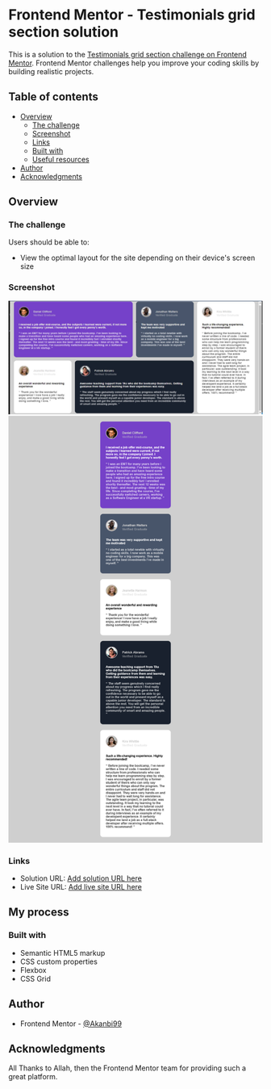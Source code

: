 # Frontend Mentor - Testimonials grid section solution

This is a solution to the [Testimonials grid section challenge on Frontend Mentor](https://www.frontendmentor.io/challenges/testimonials-grid-section-Nnw6J7Un7). Frontend Mentor challenges help you improve your coding skills by building realistic projects. 

## Table of contents

- [Overview](#overview)
  - [The challenge](#the-challenge)
  - [Screenshot](#screenshot)
  - [Links](#links)
  - [Built with](#built-with)
  - [Useful resources](#useful-resources)
- [Author](#author)
- [Acknowledgments](#acknowledgments)

## Overview

### The challenge

Users should be able to:

- View the optimal layout for the site depending on their device's screen size

### Screenshot

![](./screenshot/full-width-view.jpg)
![](./screenshot/small-min-width.png)

### Links

- Solution URL: [Add solution URL here](https://github.com/Akanbi99/Testimonials--grid-section)
- Live Site URL: [Add live site URL here](https://akanbi99.github.io/Testimonials--grid-section/)

## My process

### Built with

- Semantic HTML5 markup
- CSS custom properties
- Flexbox
- CSS Grid

## Author

<!-- - Website - [Shuaib Olawale Akanbi](https://www.your-site.com) -->
- Frontend Mentor - [@Akanbi99](https://www.frontendmentor.io/profile/Akanbi99)

## Acknowledgments

All Thanks to Allah, then the Frontend Mentor team for providing such a great platform.  